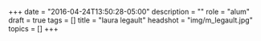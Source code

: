 +++
date = "2016-04-24T13:50:28-05:00"
description = ""
role = "alum"
draft = true
tags = []
title = "laura legault"
headshot = "img/m_legault.jpg"
topics = []
+++
